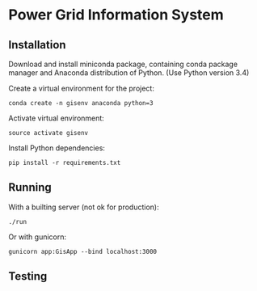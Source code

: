 Power Grid Information System
=========================

## Installation

Download and install miniconda package, containing conda package manager and Anaconda distribution of Python. (Use Python version 3.4)

Create a virtual environment for the project:

``conda create -n gisenv anaconda python=3``

Activate virtual environment:

``source activate gisenv``

Install Python dependencies:

``pip install -r requirements.txt``

## Running

With a builting server (not ok for production):

`./run`

Or with gunicorn:

`gunicorn app:GisApp --bind localhost:3000`

## Testing
